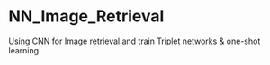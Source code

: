 # NN_Image_Retrieval
Using CNN for Image retrieval and train Triplet networks &amp; one-shot learning
